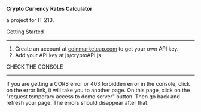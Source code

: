 **Crypto Currency Rates Calculator**

a project for IT 213.

Getting Started

---

1. Create an account at [coinmarketcap.com](https://coinmarketcap.com/) to get your own API key.
2. Add your API key at js/cryptoAPI.js

CHECK THE CONSOLE

---

If you are getting a CORS error or 403 forbidden error in the console, click on the error link, it will take you to another page. On this page, click on the  "request temporary access to demo server" button. Then go back and refresh your page. The errors should disappear after that.
